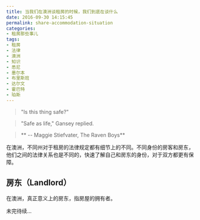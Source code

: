 ```yaml
---
title: 当我们在澳洲谈租房的时候，我们到底在谈什么
date: 2016-09-30 14:15:45
permalink: share-accommodation-situation
categories:
- 租房那些事儿
tags:
- 租房
- 法律
- 澳洲
- 知识
- 悉尼
- 墨尔本
- 布里斯班
- 达尔文
- 霍巴特
- 珀斯
---
```


>  "Is this thing safe?"

>  "Safe as life," Gansey replied.

>  ** -- Maggie Stiefvater, The Raven Boys**

在澳洲，不同州对于租房的法律规定都有细节上的不同。不同身份的房客和房东，他们之间的法律关系也是不同的，快速了解自己和房东的身份，对于双方都更有保障。
<!-- more -->
## 房东（Landlord）
在澳洲，真正意义上的房东，指房屋的拥有者。

未完待续...
